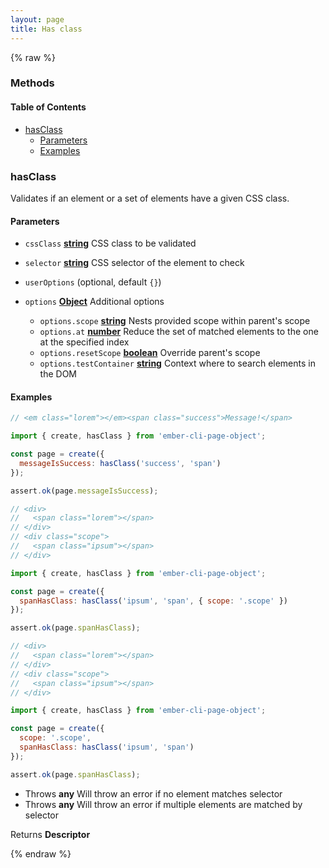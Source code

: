 ```yaml
---
layout: page
title: Has class
---
```


{% raw %}
### Methods


<!-- Generated by documentation.js. Update this documentation by updating the source code. -->

#### Table of Contents

*   [hasClass][1]
    *   [Parameters][2]
    *   [Examples][3]

### hasClass

Validates if an element or a set of elements have a given CSS class.

#### Parameters

*   `cssClass` **[string][4]** CSS class to be validated
*   `selector` **[string][4]** CSS selector of the element to check
*   `userOptions`   (optional, default `{}`)
*   `options` **[Object][5]** Additional options

    *   `options.scope` **[string][4]** Nests provided scope within parent's scope
    *   `options.at` **[number][6]** Reduce the set of matched elements to the one at the specified index
    *   `options.resetScope` **[boolean][7]** Override parent's scope
    *   `options.testContainer` **[string][4]** Context where to search elements in the DOM

#### Examples

```javascript
// <em class="lorem"></em><span class="success">Message!</span>

import { create, hasClass } from 'ember-cli-page-object';

const page = create({
  messageIsSuccess: hasClass('success', 'span')
});

assert.ok(page.messageIsSuccess);
```

```javascript
// <div>
//   <span class="lorem"></span>
// </div>
// <div class="scope">
//   <span class="ipsum"></span>
// </div>

import { create, hasClass } from 'ember-cli-page-object';

const page = create({
  spanHasClass: hasClass('ipsum', 'span', { scope: '.scope' })
});

assert.ok(page.spanHasClass);
```

```javascript
// <div>
//   <span class="lorem"></span>
// </div>
// <div class="scope">
//   <span class="ipsum"></span>
// </div>

import { create, hasClass } from 'ember-cli-page-object';

const page = create({
  scope: '.scope',
  spanHasClass: hasClass('ipsum', 'span')
});

assert.ok(page.spanHasClass);
```

*   Throws **any** Will throw an error if no element matches selector
*   Throws **any** Will throw an error if multiple elements are matched by selector

Returns **Descriptor**&#x20;

[1]: #hasclass

[2]: #parameters

[3]: #examples

[4]: https://developer.mozilla.org/docs/Web/JavaScript/Reference/Global_Objects/String

[5]: https://developer.mozilla.org/docs/Web/JavaScript/Reference/Global_Objects/Object

[6]: https://developer.mozilla.org/docs/Web/JavaScript/Reference/Global_Objects/Number

[7]: https://developer.mozilla.org/docs/Web/JavaScript/Reference/Global_Objects/Boolean
{% endraw %}